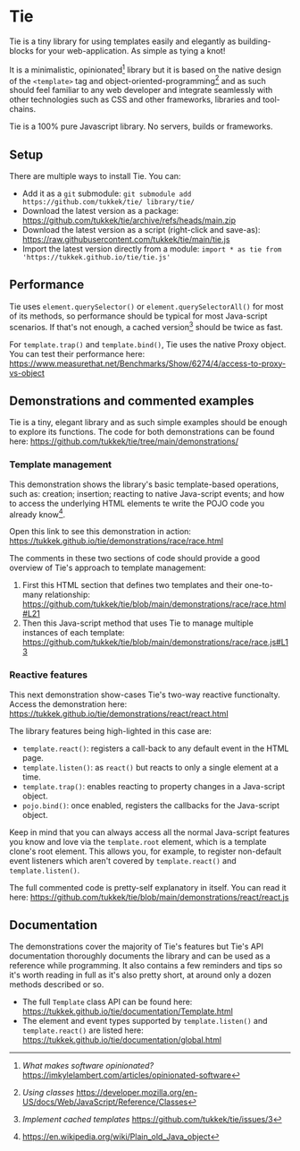 # Tie

Tie is a tiny library for using templates easily and elegantly as building-blocks for your web-application. As simple as tying a knot!

It is a minimalistic, opinionated[^O] library but it is based on the native design of the `<template>` tag and object-oriented-programming[^OOP] and as such should feel familiar to any web developer and integrate seamlessly with other technologies such as CSS and other frameworks, libraries and tool-chains.

Tie is a 100% pure Javascript library. No servers, builds or frameworks.

[^O]: *What makes software opinionated?* https://imkylelambert.com/articles/opinionated-software
[^OOP]: *Using classes* https://developer.mozilla.org/en-US/docs/Web/JavaScript/Reference/Classes

## Setup

There are multiple ways to install Tie. You can:
* Add it as a `git` submodule: `git submodule add https://github.com/tukkek/tie/ library/tie/`
* Download the latest version as a package: https://github.com/tukkek/tie/archive/refs/heads/main.zip
* Download the latest version as a script (right-click and save-as): https://raw.githubusercontent.com/tukkek/tie/main/tie.js
* Import the latest version directly from a module: `import * as tie from 'https://tukkek.github.io/tie/tie.js'`

## Performance

Tie uses `element.querySelector()` or `element.querySelectorAll()` for most of its methods, so performance should be typical for most Java-script scenarios. If that's not enough, a cached version[^C] should be twice as fast.

For `template.trap()` and `template.bind()`, Tie uses the native Proxy object. You can test their performance here: https://www.measurethat.net/Benchmarks/Show/6274/4/access-to-proxy-vs-object

[^C]: *Implement cached templates* https://github.com/tukkek/tie/issues/3

## Demonstrations and commented examples

Tie is a tiny, elegant library and as such simple examples should be enough to explore its functions. The code for both demonstrations can be found here: https://github.com/tukkek/tie/tree/main/demonstrations/

### Template management

This demonstration shows the library's basic template-based operations, such as: creation; insertion; reacting to native Java-script events; and how to access the underlying HTML elements te write the POJO code you already know[^POJO].

Open this link to see this demonstration in action: https://tukkek.github.io/tie/demonstrations/race/race.html

The comments in these two sections of code should provide a good overview of Tie's approach to template management:
1. First this HTML section that defines two templates and their one-to-many relationship: https://github.com/tukkek/tie/blob/main/demonstrations/race/race.html#L21
2. Then this Java-script method that uses Tie to manage multiple instances of each template: https://github.com/tukkek/tie/blob/main/demonstrations/race/race.js#L13

[^POJO]: https://en.wikipedia.org/wiki/Plain_old_Java_object

### Reactive features

This next demonstration show-cases Tie's two-way reactive functionalty. Access the demonstration here: https://tukkek.github.io/tie/demonstrations/react/react.html

The library features being high-lighted in this case are:
- `template.react()`: registers a call-back to any default event in the HTML page.
- `template.listen()`: as `react()` but reacts to only a single element at a time.
- `template.trap()`: enables reacting to property changes in a Java-script object.
- `pojo.bind()`: once enabled, registers the callbacks for the Java-script object.

Keep in mind that you can always access all the normal Java-script features you know and love via the `template.root` element, which is a template clone's root element. This allows you, for example, to register non-default event listeners which aren't covered by `template.react()` and `template.listen()`.

The full commented code is pretty-self explanatory in itself. You can read it here: https://github.com/tukkek/tie/blob/main/demonstrations/react/react.js

## Documentation

The demonstrations cover the majority of Tie's features but Tie's API documentation thoroughly documents the library and can be used as a reference while programming. It also contains a few reminders and tips so it's worth reading in full as it's also pretty short, at around only a dozen methods described or so.

- The full `Template` class API can be found here: https://tukkek.github.io/tie/documentation/Template.html
- The element and event types supported by `template.listen()` and `template.react()` are listed here: https://tukkek.github.io/tie/documentation/global.html
